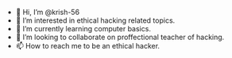 - 👋 Hi, I’m @krish-56
- 👀 I’m interested in ethical hacking related topics.
- 🌱 I’m currently learning computer basics.
- 💞️ I’m looking to collaborate on proffectional teacher of hacking.
- 📫 How to reach me to be an ethical hacker.

<!---
krish-56/krish-56 is a ✨ special ✨ repository because its `README.md` (this file) appears on your GitHub profile.
You can click the Preview link to take a look at your changes.
--->
